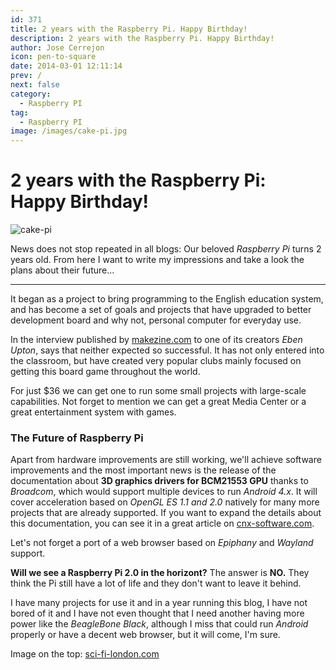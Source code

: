 ```yaml
---
id: 371
title: 2 years with the Raspberry Pi. Happy Birthday!
description: 2 years with the Raspberry Pi. Happy Birthday!
author: Jose Cerrejon
icon: pen-to-square
date: 2014-03-01 12:11:14
prev: /
next: false
category:
  - Raspberry PI
tag:
  - Raspberry PI
image: /images/cake-pi.jpg
---
```


# 2 years with the Raspberry Pi: Happy Birthday!

![cake-pi](/images/cake-pi.jpg)

News does not stop repeated in all blogs: Our beloved *Raspberry Pi* turns 2 years old. From here I want to write my impressions and take a look the plans about their future...

- - -
It began as a project to bring programming to the English education system, and has become a set of goals and projects that have upgraded to better development board and why not, personal computer for everyday use.

In the interview published by [makezine.com](http://makezine.com/magazine/10-questions-for-raspberry-pis-eben-upton/) to one of its creators  *Eben Upton*, says that neither expected so successful. It has not only entered into the classroom, but have created very popular clubs mainly focused on getting this board game throughout the world.

For just $36 we can get one to run some small projects with large-scale capabilities. Not forget to mention we can get a great Media Center or a great entertainment system with games.

###  The Future of Raspberry Pi

Apart from hardware improvements are still working, we'll achieve software improvements and the most important news is the release of the documentation about **3D graphics drivers for BCM21553 GPU** thanks to *Broadcom*, which would support multiple devices to run *Android 4.x*. It will cover acceleration based on *OpenGL ES 1.1 and 2.0* natively for many more projects that are already supported. If you want to expand the details about this documentation, you can see it in a great article on [cnx-software.com](http://www.cnx-software.com/2014/03/01/raspberry-pi-gets-open-source-3d-graphics-drivers-and-documentation/).

Let's not forget a port of a web browser based on *Epiphany* and *Wayland* support.

**Will we see a Raspberry Pi 2.0 in the horizont?** The answer is **NO.** They think the Pi still have a lot of life and they don't want to leave it behind. 

I have many projects for use it and in a year running this blog, I have not bored of it and I have not even thought that I need another having more power like the *BeagleBone Black*, although I miss that could run *Android* properly or have a decent web browser, but it will come, I'm sure.

Image on the top: [sci-fi-london.com](http://www.sci-fi-london.com/news/games/2012/05/eben-upton-talks-raspberry-pi-sfls-horizons-event)